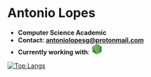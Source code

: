 # Antonio Lopes

<ul>
  <li> <strong>Computer Science Academic</strong></li>
  <li> <strong>Contact: <a href="mailto:antoniolopesg@protonmail.com">antoniolopesg@protonmail.com</a></strong></li>
  <li> <strong>Currently working with</strong>: 
    <img src="https://raw.githubusercontent.com/github/explore/80688e429a7d4ef2fca1e82350fe8e3517d3494d/topics/nodejs/nodejs.png" width="24" height="24"/>
  </li>
</ul>

[![Top Langs](https://github-readme-stats.vercel.app/api/top-langs/?username=antoniolopesg&langs_count=3&hide=java&layout=compact&theme=dark)](https://github.com/antoniolopesg/github-readme-stats)
